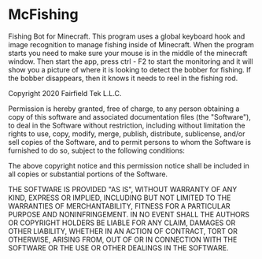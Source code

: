 # McFishing
Fishing Bot for Minecraft.  This program uses a global keyboard hook and image recognition to manage fishing inside of Minecraft.
When the program starts you need to make sure your mouse is in the middle of the minecraft window.  Then start the app, press ctrl - F2 to start the monitoring and it will show you a picture of where it is looking to detect the bobber for fishing.
If the bobber disappears, then it knows it needs to reel in the fishing rod.


Copyright 2020 Fairfield Tek L.L.C.

Permission is hereby granted, free of charge, to any person obtaining a copy of this software and associated documentation files (the "Software"), to deal in the Software without restriction, including without limitation the rights to use, copy, modify, merge, publish, distribute, sublicense, and/or sell copies of the Software, and to permit persons to whom the Software is furnished to do so, subject to the following conditions:

The above copyright notice and this permission notice shall be included in all copies or substantial portions of the Software.

THE SOFTWARE IS PROVIDED "AS IS", WITHOUT WARRANTY OF ANY KIND, EXPRESS OR IMPLIED, INCLUDING BUT NOT LIMITED TO THE WARRANTIES OF MERCHANTABILITY, FITNESS FOR A PARTICULAR PURPOSE AND NONINFRINGEMENT. IN NO EVENT SHALL THE AUTHORS OR COPYRIGHT HOLDERS BE LIABLE FOR ANY CLAIM, DAMAGES OR OTHER LIABILITY, WHETHER IN AN ACTION OF CONTRACT, TORT OR OTHERWISE, ARISING FROM, OUT OF OR IN CONNECTION WITH THE SOFTWARE OR THE USE OR OTHER DEALINGS IN THE SOFTWARE.
